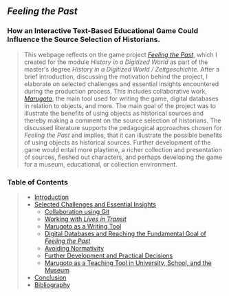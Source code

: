 ## ***Feeling the Past***
### How an Interactive Text-Based Educational Game Could Influence the Source Selection of Historians.

>This webpage reflects on the game project [*Feeling the Past*](https://www.livesintransit.org), which I created for the module *History in a Digitized World* as part of the master's degree *History in a Digitized World / Zeitgeschichte*. After a brief introduction, discussing the motivation behind the project, I elaborate on selected challenges and essential insights encountered during the production process. This includes collaborative work, [*Marugoto*](https://github.com/uzh/marugoto), the main tool used for writing the game, digital databases in relation to objects, and more. The main goal of the project was to illustrate the benefits of using objects as historical sources and thereby making a comment on the source selection of historians. The discussed literature supports the pedagogical approaches chosen for *Feeling the Past* and implies, that it can illustrate the possible benefits of using objects as historical sources. Further development of the game would entail more playtime, a richer collection and presentation of sources, fleshed out characters, and perhaps developing the game for a museum, educational, or collection environment.

### Table of Contents

>- [Introduction](introduction.md)
>- [Selected Challenges and Essential Insights](collaboration.md)
>	- [Collaboration using Git](collaboration.md)
>	- [Working with *Lives in Transit*](lives-in-transit.md)
>	- [Marugoto as a Writing Tool](marugoto.md)
>	- [Digital Databases and Reaching the Fundamental Goal of *Feeling the Past*](goal-of-ftp.md)
>	- [Avoiding Normativity](normativity.md)
>	- [Further Development and Practical Decisions](goals-decisions.md)
>	- [Marugoto as a Teaching Tool in University, School, and the Museum](teaching-tool.md)
>- [Conclusion](conclusion.md)
>- [Bibliography](bibliography.md)